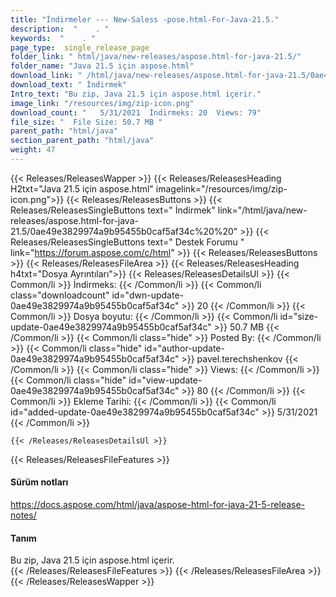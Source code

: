 ```yaml
---
title: "İndirmeler --- New-Saless -pose.html-For-Java-21.5." 
description:  "    . " 
keywords:  "    . " 
page_type:  single_release_page
folder_link: " html/java/new-releases/aspose.html-for-java-21.5/"
folder_name: "Java 21.5 için aspose.html"
download_link: " /html/java/new-releases/aspose.html-for-java-21.5/0ae49e3829974a9b95455b0caf5af34c"
download_text: " İndirmek"
Intro_text: "Bu zip, Java 21.5 için aspose.html içerir."
image_link: "/resources/img/zip-icon.png"
download_count: "   5/31/2021  İndirmeks: 20  Views: 79"
file_size: "  File Size: 50.7 MB "
parent_path: "html/java"
section_parent_path: "html/java"
weight: 47
---
```


{{< Releases/ReleasesWapper >}}
  {{< Releases/ReleasesHeading H2txt="Java 21.5 için aspose.html" imagelink="/resources/img/zip-icon.png">}}
  {{< Releases/ReleasesButtons >}}
    {{< Releases/ReleasesSingleButtons text=" İndirmek" link="/html/java/new-releases/aspose.html-for-java-21.5/0ae49e3829974a9b95455b0caf5af34c%20%20" >}}
    {{< Releases/ReleasesSingleButtons text=" Destek Forumu " link="https://forum.aspose.com/c/html" >}}
  {{< Releases/ReleasesButtons >}}
  {{< Releases/ReleasesFileArea >}}
    {{< Releases/ReleasesHeading h4txt="Dosya Ayrıntıları">}}
    {{< Releases/ReleasesDetailsUl >}}
            {{< Common/li  >}} İndirmeks: {{< /Common/li >}} 
      {{< Common/li class="downloadcount" id="dwn-update-0ae49e3829974a9b95455b0caf5af34c" >}} 20 {{< /Common/li >}} 
      {{< Common/li  >}} Dosya boyutu: {{< /Common/li >}} 
      {{< Common/li id="size-update-0ae49e3829974a9b95455b0caf5af34c" >}} 50.7 MB {{< /Common/li >}} 
      {{< Common/li  class="hide" >}} Posted By: {{< /Common/li >}} 
      {{< Common/li class="hide" id="author-update-0ae49e3829974a9b95455b0caf5af34c" >}} pavel.terechshenkov {{< /Common/li >}} 
      {{< Common/li class="hide"  >}} Views: {{< /Common/li >}} 
      {{< Common/li class="hide" id="view-update-0ae49e3829974a9b95455b0caf5af34c" >}} 80 {{< /Common/li >}} 
      {{< Common/li  >}} Ekleme Tarihi: {{< /Common/li >}} 
      {{< Common/li id="added-update-0ae49e3829974a9b95455b0caf5af34c" >}} 5/31/2021 {{< /Common/li >}} 

    {{< /Releases/ReleasesDetailsUl >}}

  {{< Releases/ReleasesFileFeatures >}}
      <h4>Sürüm notları</h4><div><a href="https://docs.aspose.com/html/java/aspose-html-for-java-21-5-release-notes/">https://docs.aspose.com/html/java/aspose-html-for-java-21-5-release-notes/</a></div><h4>Tanım</h4><div class="HTMLDescription">Bu zip, Java 21.5 için aspose.html içerir.</div>
  {{< /Releases/ReleasesFileFeatures >}}
 {{< /Releases/ReleasesFileArea >}}
{{< /Releases/ReleasesWapper >}}


